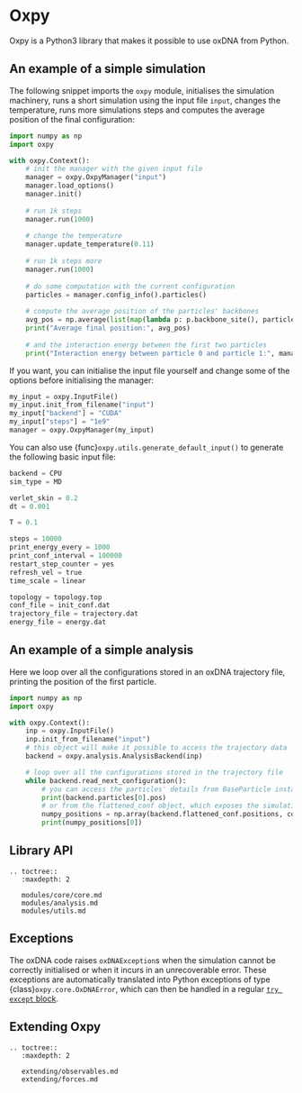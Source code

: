 # Oxpy

Oxpy is a Python3 library that makes it possible to use oxDNA from Python.

## An example of a simple simulation

The following snippet imports the `oxpy` module, initialises the simulation machinery, runs a short simulation using the input file `input`, changes the temperature, runs more simulations steps and computes the average position of the final configuration:

```python
import numpy as np
import oxpy

with oxpy.Context():
	# init the manager with the given input file
	manager = oxpy.OxpyManager("input")
	manager.load_options()
	manager.init()
	
	# run 1k steps
	manager.run(1000)
	
	# change the temperature
	manager.update_temperature(0.11)
	
	# run 1k steps more
	manager.run(1000)
	
	# do some computation with the current configuration
	particles = manager.config_info().particles()
	
	# compute the average position of the particles' backbones
	avg_pos = np.average(list(map(lambda p: p.backbone_site(), particles)), axis=0)
	print("Average final position:", avg_pos)
	
	# and the interaction energy between the first two particles
	print("Interaction energy between particle 0 and particle 1:", manager.config_info().interaction.pair_interaction(particles[0], particles[1]))
```
	    
If you want, you can initialise the input file yourself and change some of the options before initialising the manager:

```python
my_input = oxpy.InputFile()
my_input.init_from_filename("input")
my_input["backend"] = "CUDA"
my_input["steps"] = "1e9"
manager = oxpy.OxpyManager(my_input)
```
	
You can also use {func}`oxpy.utils.generate_default_input()` to generate the following basic input file:

```python
backend = CPU
sim_type = MD

verlet_skin = 0.2
dt = 0.001

T = 0.1

steps = 10000
print_energy_every = 1000
print_conf_interval = 100000
restart_step_counter = yes
refresh_vel = true
time_scale = linear

topology = topology.top
conf_file = init_conf.dat
trajectory_file = trajectory.dat
energy_file = energy.dat
```
	
## An example of a simple analysis

Here we loop over all the configurations stored in an oxDNA trajectory file, printing the position of the first particle. 

```python
import numpy as np
import oxpy

with oxpy.Context():
    inp = oxpy.InputFile()
    inp.init_from_filename("input")
    # this object will make it possible to access the trajectory data
    backend = oxpy.analysis.AnalysisBackend(inp)

    # loop over all the configurations stored in the trajectory file
    while backend.read_next_configuration():
        # you can access the particles' details from BaseParticle instances
        print(backend.particles[0].pos)
        # or from the flattened_conf object, which exposes the simulation data as vectors that can be converted to numpy arrays
        numpy_positions = np.array(backend.flattened_conf.positions, copy=False)
        print(numpy_positions[0])
```
	
## Library API

```eval_rst
.. toctree::
   :maxdepth: 2
   
   modules/core/core.md
   modules/analysis.md
   modules/utils.md
```

## Exceptions

The oxDNA code raises `oxDNAException`s when the simulation cannot be correctly initialised or when it incurs in an unrecoverable error. These exceptions are automatically translated into Python exceptions of type {class}`oxpy.core.OxDNAError`, which can then be handled in a regular [`try except` block](https://docs.python.org/3/tutorial/errors.html).  

## Extending Oxpy

```eval_rst
.. toctree::
   :maxdepth: 2
   
   extending/observables.md
   extending/forces.md
```
